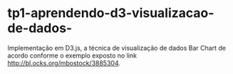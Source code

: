 tp1-aprendendo-d3-visualizacao-de-dados-
========================================

Implementação em D3.js, a técnica de visualização de dados Bar Chart de acordo conforme o exemplo exposto no link http://bl.ocks.org/mbostock/3885304.
